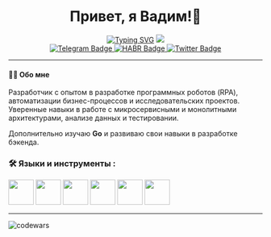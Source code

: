 <div id="header" align="center">
  <h1>Привет, я Вадим!👋</h1>
  <a href="https://git.io/typing-svg"><img src="https://readme-typing-svg.demolab.com?font=Holtwood+One+SC&size=30&pause=1000&color=2EF711&center=true&width=600&lines=Backend+Python+Developer" alt="Typing SVG" /></a>
  <img src="https://i.giphy.com/media/v1.Y2lkPTc5MGI3NjExYjlwc3FxemkybHBqa2l2OHBiOTFrNzYyb3lwcDZwZWJvZTV0aGJrZiZlcD12MV9pbnRlcm5hbF9naWZfYnlfaWQmY3Q9Zw/coxQHKASG60HrHtvkt/giphy.gif"</img>
</div>

<div id="badges" align="center">
  <a href="https://t.me/V_Moskalenko">
    <img src="https://img.shields.io/badge/Telegram-blue?style=for-the-badge&logo=telegram&logoColor=white" alt="Telegram Badge"/>
  </a>
  <a href="https://habr.com/ru/users/V-Moskalenko/">
    <img src="https://img.shields.io/badge/HABR-blue?style=for-the-badge&logo=habr&logoColor=white" alt="HABR Badge"/>
  </a>
  <a href=https://vk.com/phoenix_new">
    <img src="https://img.shields.io/badge/VK-blue?style=for-the-badge&logo=vk&logoColor=white" alt="Twitter Badge"/>
  </a>
</div>
<div id="counter" align="center">
<img src="https://komarev.com/ghpvc/?username=V-Moskalenko&style=flat-square&color=blue" alt=""/>
</div>

---

#### :man_technologist: Обо мне
Разработчик с опытом в разработке программных роботов (RPA), автоматизации бизнес-процессов и исследовательских проектов. Уверенные навыки в работе с микросервисными и монолитными архитектурами, анализе данных и тестировании.

Дополнительно изучаю **Go** и развиваю свои навыки в разработке бэкенда.

### :hammer_and_wrench: Языки и инструменты :
<div>
  <img src="https://cdn.jsdelivr.net/gh/devicons/devicon@latest/icons/python/python-original-wordmark.svg" width="50" height="50"/>
  <img src="https://cdn.jsdelivr.net/gh/devicons/devicon@latest/icons/pandas/pandas-original-wordmark.svg" width="50" height="50"/>
  <img src="https://cdn.jsdelivr.net/gh/devicons/devicon@latest/icons/fastapi/fastapi-original-wordmark.svg" width="50" height="50"/>
  <img src="https://cdn.jsdelivr.net/gh/devicons/devicon@latest/icons/selenium/selenium-original.svg" width="50" height="50"/>
  <img src="https://cdn.jsdelivr.net/gh/devicons/devicon@latest/icons/pytest/pytest-original-wordmark.svg" width="50" height="50"/>
  <img src="https://cdn.jsdelivr.net/gh/devicons/devicon@latest/icons/go/go-original.svg" width="50" height="50"/>      
</div>       

---

![codewars](https://www.codewars.com/users/V-Moskalenko/badges/large)
